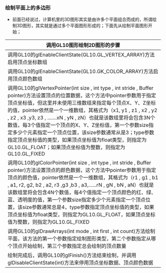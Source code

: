 ### 绘制平面上的多边形
+ 前面已经说过，计算机里的3D图形其实是由许多个平面组合而成的，所谓绘制3D图形，其实就是通过多个平面图形形成的；下面先从绘制平面图形开始；

|调用GL10图形绘制2D图形的步骤|
|------|
|调用GL10的glEnableClientState(GL10.GL_VERTEX_ARRAY)方法启用顶点坐标数组|
|调用GL10的glEnableClientState(GL10.GK_COLOR_ARRAY)方法启用顶点颜色数组|
|调用GL10的glVertexPointer(int size , int type , int stride , Buffer pointer)方法设置顶点的位置数据，这个方法中pointer参数用于指定顶点坐标值，但这里并未使用三维数组来指定每个顶点X、Y、Z坐标的值，pointer依然是一个一维数组，其格式为（x1, y1 , z1 , x2 , y2 , z2 , x3 ,y3, z3 , .......xN , yN , zN）也就是该数组里将会包含3N个数值，每3个值指定一个顶点的X、Y、Z坐标值，第一个参数size指定多少个元素指定一个顶点位置，该size参数通常从是3；type参数指定顶点坐标值的类型，如果顶点坐标值为float类型，则指定为GL10.GL_FLOAT；如果顶点坐标值为整数，则指定为GL10.GL_FIXED|
|调用GL10的glColorPointer(int size , int type , int stride , Buffer pointer)方法设置顶点的颜色数据，这个方法中pointer参数用于指定顶点的颜色值，pointer依然是一个一维数组，其格式为（r1 , g1 , b1 , a1, r2, g2, b2 , a2, r3 ,g3 ,b3 , a3,......rN , gN , bN , aN）也就是该数组里将会包含4N个数值，每4个值指定一个顶点颜色的红、绿、蓝、透明度的值，第一个参数size指定多少个元素指定一个顶点位置，该size参数通常总是4，type参数指定顶点坐标值的类型，如果顶点坐标值为float类型，则指定为GL10.GL_FLOAT，如果顶点坐标值为整数，则指定为GL10.GL_FIXED|
|调用GL10的glDrawArrays(int mode , int first , int count)方法绘制平面，该方法的第一个参数指定绘制图形类型，第二个参数指定从哪个顶点开始绘制，第三个参数指定总会绘制的顶点数量|
|绘制完成后，调用GL10的glFinish()方法结束绘制，并调用glDisableClientState(int)方法来停用顶点坐标数据、顶点颜色数据|
